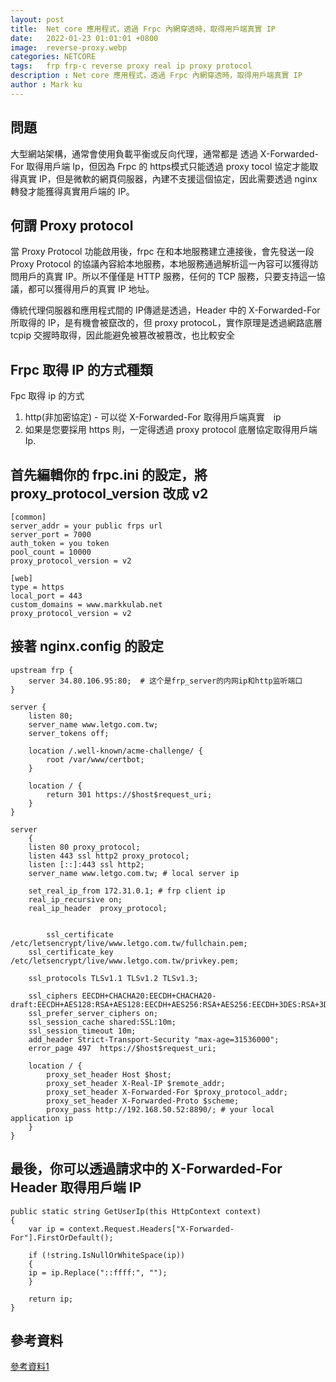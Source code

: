 ```yaml
---
layout: post
title:  Net core 應用程式，透過 Frpc 內網穿透時，取得用戶端真實 IP 
date:   2022-01-23 01:01:01 +0800
image:  reverse-proxy.webp
categories: NETCORE
tags:   frp frp-c reverse proxy real ip proxy protocol
description : Net core 應用程式，透過 Frpc 內網穿透時，取得用戶端真實 IP 
author : Mark ku
---
```


## 問題
大型網站架構，通常會使用負載平衡或反向代理，通常都是 透過 X-Forwarded-For 取得用戶端 Ip，但因為 Frpc 的 https模式只能透過 proxy tocol 協定才能取得真實 IP，但是微軟的網頁伺服器，內建不支援這個協定，因此需要透過 nginx 轉發才能獲得真實用戶端的 IP。

## 何謂  Proxy protocol
當 Proxy Protocol 功能啟用後，frpc 在和本地服務建立連接後，會先發送一段 Proxy Protocol 的協議內容給本地服務，本地服務通過解析這一內容可以獲得訪問用戶的真實 IP。所以不僅僅是 HTTP 服務，任何的 TCP 服務，只要支持這一協議，都可以獲得用戶的真實 IP 地址。  
  
傳統代理伺服器和應用程式間的 IP傳遞是透過，Header 中的 X-Forwarded-For 所取得的 IP，是有機會被竄改的，但 proxy protocoL，實作原理是透過網路底層 tcpip 交握時取得，因此能避免被篡改被篡改，也比較安全

## Frpc 取得 IP 的方式種類
Fpc 取得 ip 的方式
1. http(非加密協定) - 可以從 X-Forwarded-For  取得用戶端真實　ip
2. 如果是您要採用 https 則，一定得透過 proxy protocol 底層協定取得用戶端 Ip. 

## 首先編輯你的 frpc.ini 的設定，將 proxy_protocol_version 改成 v2

```
[common]
server_addr = your public frps url 
server_port = 7000
auth_token = you token
pool_count = 10000
proxy_protocol_version = v2

[web]
type = https
local_port = 443
custom_domains = www.markkulab.net
proxy_protocol_version = v2
```
## 接著 nginx.config 的設定

```
upstream frp {
	server 34.80.106.95:80;  # 这个是frp_server的内网ip和http监听端口
}

server {
    listen 80;
    server_name www.letgo.com.tw;
    server_tokens off;

    location /.well-known/acme-challenge/ {
        root /var/www/certbot;
    }

    location / {
        return 301 https://$host$request_uri;
    }
}

server
	{
	listen 80 proxy_protocol;
	listen 443 ssl http2 proxy_protocol;
	listen [::]:443 ssl http2;
	server_name www.letgo.com.tw; # local server ip

	set_real_ip_from 172.31.0.1; # frp client ip
	real_ip_recursive on;
	real_ip_header  proxy_protocol;


	    ssl_certificate     /etc/letsencrypt/live/www.letgo.com.tw/fullchain.pem;
    ssl_certificate_key /etc/letsencrypt/live/www.letgo.com.tw/privkey.pem;
	
	ssl_protocols TLSv1.1 TLSv1.2 TLSv1.3;

	ssl_ciphers EECDH+CHACHA20:EECDH+CHACHA20-draft:EECDH+AES128:RSA+AES128:EECDH+AES256:RSA+AES256:EECDH+3DES:RSA+3DES:!MD5;
	ssl_prefer_server_ciphers on;
	ssl_session_cache shared:SSL:10m;
	ssl_session_timeout 10m;
	add_header Strict-Transport-Security "max-age=31536000";
	error_page 497  https://$host$request_uri;

	location / {
		proxy_set_header Host $host;
		proxy_set_header X-Real-IP $remote_addr;
		proxy_set_header X-Forwarded-For $proxy_protocol_addr;		
		proxy_set_header X-Forwarded-Proto $scheme;
		proxy_pass http://192.168.50.52:8890/; # your local application ip
	}
}
```

## 最後，你可以透過請求中的 X-Forwarded-For Header 取得用戶端 IP
```
public static string GetUserIp(this HttpContext context)
{
    var ip = context.Request.Headers["X-Forwarded-For"].FirstOrDefault();

    if (!string.IsNullOrWhiteSpace(ip))
    {
    ip = ip.Replace("::ffff:", "");
    }           
          
    return ip;
}
```

## 參考資料
[參考資料1](https://www.fenghong.tech/blog/ops/frp-get-realip/)
